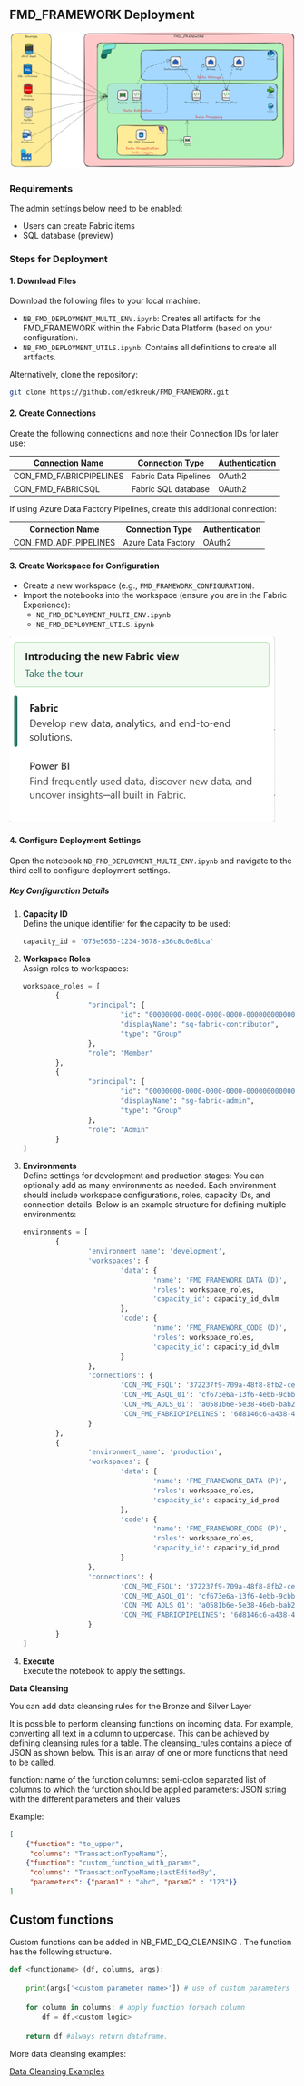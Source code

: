 
## FMD_FRAMEWORK Deployment
![FMD Overview](/Images/FMD_Overview.png)

### Requirements

The admin settings below need to be enabled:
- Users can create Fabric items
- SQL database (preview)

### Steps for Deployment

#### 1. Download Files

Download the following files to your local machine:
- `NB_FMD_DEPLOYMENT_MULTI_ENV.ipynb`: Creates all artifacts for the FMD_FRAMEWORK within the Fabric Data Platform (based on your configuration).
- `NB_FMD_DEPLOYMENT_UTILS.ipynb`: Contains all definitions to create all artifacts.

Alternatively, clone the repository:
```bash
git clone https://github.com/edkreuk/FMD_FRAMEWORK.git
```

#### 2. Create Connections

Create the following connections and note their Connection IDs for later use:

| **Connection Name**       | **Connection Type**       | **Authentication** |
|----------------------------|---------------------------|---------------------|
| CON_FMD_FABRICPIPELINES    | Fabric Data Pipelines     | OAuth2              |
| CON_FMD_FABRICSQL          | Fabric SQL database       | OAuth2              |

If using Azure Data Factory Pipelines, create this additional connection:

| **Connection Name**       | **Connection Type**       | **Authentication** |
|----------------------------|---------------------------|---------------------|
| CON_FMD_ADF_PIPELINES      | Azure Data Factory        | OAuth2              |

#### 3. Create Workspace for Configuration

- Create a new workspace (e.g., `FMD_FRAMEWORK_CONFIGURATION`).
- Import the notebooks into the workspace (ensure you are in the Fabric Experience):
	- `NB_FMD_DEPLOYMENT_MULTI_ENV.ipynb`
	- `NB_FMD_DEPLOYMENT_UTILS.ipynb`

![Fabric Experience](/Images/FMD_Fabric_Experience.png)

#### 4. Configure Deployment Settings

Open the notebook `NB_FMD_DEPLOYMENT_MULTI_ENV.ipynb` and navigate to the third cell to configure deployment settings.

##### Key Configuration Details

1. **Capacity ID**  
	 Define the unique identifier for the capacity to be used:
	 ```python
	 capacity_id = '075e5656-1234-5678-a36c8c0e8bca'
	 ```

2. **Workspace Roles**  
	 Assign roles to workspaces:
	 ```python
	 workspace_roles = [
			 {
					 "principal": {
							 "id": "00000000-0000-0000-0000-000000000000",
							 "displayName": "sg-fabric-contributor",
							 "type": "Group"
					 },
					 "role": "Member"
			 },
			 {
					 "principal": {
							 "id": "00000000-0000-0000-0000-000000000000",
							 "displayName": "sg-fabric-admin",
							 "type": "Group"
					 },
					 "role": "Admin"
			 }
	 ]
	 ```

3. **Environments**  
	 Define settings for development and production stages:
	 You can optionally add as many environments as needed. Each environment should include workspace configurations, roles, capacity IDs, and connection details. Below is an example structure for defining multiple environments:
	 
	 ```python
	 environments = [
			 {
					 'environment_name': 'development',
					 'workspaces': {
							 'data': {
									 'name': 'FMD_FRAMEWORK_DATA (D)',
									 'roles': workspace_roles,
									 'capacity_id': capacity_id_dvlm
							 },
							 'code': {
									 'name': 'FMD_FRAMEWORK_CODE (D)',
									 'roles': workspace_roles,
									 'capacity_id': capacity_id_dvlm
							 }
					 },
					 'connections': {
							 'CON_FMD_FSQL': '372237f9-709a-48f8-8fb2-ce06940c990e',
							 'CON_FMD_ASQL_01': 'cf673e6a-13f6-4ebb-9cbb-4ba4ab390818',
							 'CON_FMD_ADLS_01': 'a0581b6e-5e38-46eb-bab2-7f08e9a35c30',
							 'CON_FMD_FABRICPIPELINES': '6d8146c6-a438-47df-94e2-540c552eb6d7'
					 }
			 },
			 {
					 'environment_name': 'production',
					 'workspaces': {
							 'data': {
									 'name': 'FMD_FRAMEWORK_DATA (P)',
									 'roles': workspace_roles,
									 'capacity_id': capacity_id_prod
							 },
							 'code': {
									 'name': 'FMD_FRAMEWORK_CODE (P)',
									 'roles': workspace_roles,
									 'capacity_id': capacity_id_prod
							 }
					 },
					 'connections': {
							 'CON_FMD_FSQL': '372237f9-709a-48f8-8fb2-ce06940c990e',
							 'CON_FMD_ASQL_01': 'cf673e6a-13f6-4ebb-9cbb-4ba4ab390818',
							 'CON_FMD_ADLS_01': 'a0581b6e-5e38-46eb-bab2-7f08e9a35c30',
							 'CON_FMD_FABRICPIPELINES': '6d8146c6-a438-47df-94e2-540c552eb6d7'
					 }
			 }
	 ]
	 ```

4. **Execute**  
	 Execute the notebook to apply the settings.



**Data Cleansing**

You can add data cleansing rules for the Bronze and Silver Layer

It is possible to perform cleansing functions on incoming data. For example, converting all text in a column to uppercase. This can be achieved by defining cleansing rules for a table. The cleansing_rules contains a piece of JSON as shown below. This is an array of one or more functions that need to be called.

function: name of the function
columns: semi-colon separated list of columns to which the function should be applied
parameters: JSON string with the different parameters and their values

Example:
```json
[
	{"function": "to_upper",
	 "columns": "TransactionTypeName"}, 
	{"function": "custom_function_with_params",
	 "columns": "TransactionTypeName;LastEditedBy",
	 "parameters": {"param1" : "abc", "param2" : "123"}}
]
```

## Custom functions

Custom functions can be added in NB_FMD_DQ_CLEANSING . The function has the following structure.


```python
def <functioname> (df, columns, args):

	print(args['<custom parameter name>']) # use of custom parameters

	for column in columns: # apply function foreach column
		df = df.<custom logic>

	return df #always return dataframe.
```

More data cleansing examples:

[Data Cleansing Examples][fmdDataCleansingExamplesLink]

[fmdDataCleansingExamplesLink]: /FMD_DATA_CLEANSING.MD